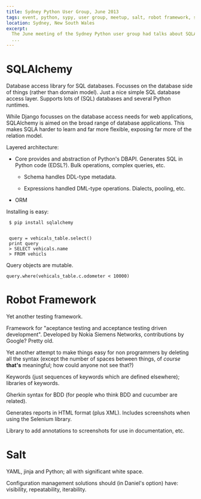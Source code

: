 ```yaml
---
title: Sydney Python User Group, June 2013
tags: event, python, sypy, user group, meetup, salt, robot framework, sql alchemy, orm
location: Sydney, New South Wales
excerpt: 
  The June meeting of the Sydney Python user group had talks about SQLAlchemy,
  ...
---
```


# SQLAlchemy

Database access library for SQL databases. Focusses on the database side of
things (rather than domain model). Just a nice simple SQL database access
layer. Supports lots of (SQL) databases and several Python runtimes.

While Django focusses on the database access needs for web applications,
SQLAlchemy is aimed on the broad range of database applications. This makes
SQLA harder to learn and far more flexible, exposing far more of the relation
model.

Layered architecture:

- Core provides and abstraction of Python's DBAPI. Generates SQL in Python
  code (EDSL?). Bulk operations, complex queries, etc.

   - Schema handles DDL-type metadata.

   - Expressions handled DML-type operations. Dialects, pooling, etc.

- ORM 

Installing is easy:

     $ pip install sqlalchemy


     query = vehicals_table.select()
     print query
     > SELECT vehicals.name
     > FROM vehicls

Query objects are mutable.

    query.where(vehicals_table.c.odometer < 10000)

# Robot Framework

Yet another testing framework.

Framework for "aceptance testing and acceptance testing driven development".
Developed by Nokia Siemens Networks, contributions by Google? Pretty old.

Yet another attempt to make things easy for non programmers by deleting all
the syntax (except the number of spaces between things, of *course* **that's**
meaningful; how could anyone not see that?)

Keywords (just sequences of keywords which are defined elsewhere); libraries
of keywords.

Gherkin syntax for BDD (for people who think BDD and cucumber are related).

Generates reports in HTML format (plus XML). Includes screenshots when using
the Selenium library.

Library to add annotations to screenshots for use in documentation, etc.

# Salt

YAML, jinja and Python; all with significant white space.

Configuration management solutions should (in Daniel's option) have:
visibility, repeatability, iterability.



